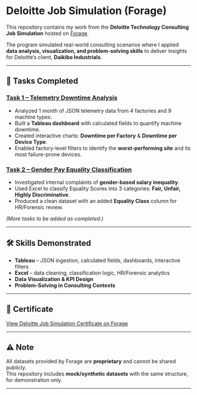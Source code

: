 # Deloitte Job Simulation (Forage)

This repository contains my work from the **Deloitte Technology Consulting Job Simulation** hosted on [Forage](https://www.theforage.com/).  

The program simulated real-world consulting scenarios where I applied **data analysis, visualization, and problem-solving skills** to deliver insights for Deloitte’s client, **Daikibo Industrials**.  

---

## 📂 Tasks Completed

### [Task 1 – Telemetry Downtime Analysis](./Task-01-Telemetry-Downtime/)
- Analyzed 1 month of JSON telemetry data from 4 factories and 9 machine types.  
- Built a **Tableau dashboard** with calculated fields to quantify machine downtime.  
- Created interactive charts: **Downtime per Factory** & **Downtime per Device Type**.  
- Enabled factory-level filters to identify the **worst-performing site** and its most failure-prone devices.  

### [Task 2 – Gender Pay Equality Classification](./Task-02-Gender-Pay-Equality/)
- Investigated internal complaints of **gender-based salary inequality**.  
- Used Excel to classify Equality Scores into 3 categories: **Fair, Unfair, Highly Discriminative**.  
- Produced a clean dataset with an added **Equality Class** column for HR/Forensic review.  

*(More tasks to be added as completed.)*

---

## 🛠️ Skills Demonstrated
- **Tableau** – JSON ingestion, calculated fields, dashboards, interactive filters  
- **Excel** – data cleaning, classification logic, HR/Forensic analytics  
- **Data Visualization & KPI Design**  
- **Problem-Solving in Consulting Contexts**

---

## 📜 Certificate
[View Deloitte Job Simulation Certificate on Forage]([your_certificate_link_here](https://forage-uploads-prod.s3.amazonaws.com/completion-certificates/9PBTqmSxAf6zZTseP/io9DzWKe3PTsiS6GG_9PBTqmSxAf6zZTseP_HafunsQqsFt7tby8H_1755698598326_completion_certificate.pdf))

---

## ⚠️ Note
All datasets provided by Forage are **proprietary** and cannot be shared publicly.  
This repository includes **mock/synthetic datasets** with the same structure, for demonstration only.  

---

